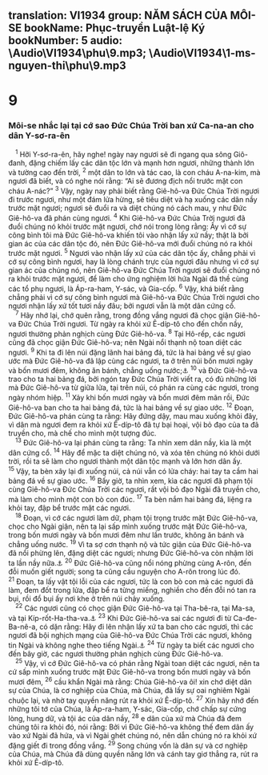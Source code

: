 translation: VI1934
group: NĂM SÁCH CỦA MÔI-SE
bookName: Phục-truyền Luật-lệ Ký 
bookNumber: 5
audio: \Audio\VI1934\phu\9.mp3; \Audio\VI1934\1-ms-nguyen-thi\phu\9.mp3
-------

<div class="title"><h1>9</h1><h3>Môi-se nhắc lại tại cớ sao Đức Chúa Trời ban xứ Ca-na-an cho dân Y-sơ-ra-ên</h3></div>
<span class="verse phu_9_1"> <sup>1</sup> Hỡi Y-sơ-ra-ên, hãy nghe! ngày nay ngươi sẽ đi ngang qua sông Giô-đanh, đặng chiếm lấy các dân tộc lớn và mạnh hơn ngươi, những thành lớn và tường cao đến trời, </span>
<span class="verse phu_9_2"><sup>2</sup> một dân to lớn và tác cao, là con cháu A-na-kim, mà ngươi đã biết, và có nghe nói rằng: “Ai sẽ đương địch nổi trước mặt con cháu A-nác?” </span>
<span class="verse phu_9_3"><sup>3</sup> Vậy, ngày nay phải biết rằng Giê-hô-va Đức Chúa Trời ngươi đi trước ngươi, như một đám lửa hừng, sẽ tiêu diệt và hạ xuống các dân nầy trước mặt ngươi; ngươi sẽ đuổi ra và diệt chúng nó cách mau, y như Đức Giê-hô-va đã phán cùng ngươi. </span>
<span class="verse phu_9_4"><sup>4</sup> Khi Giê-hô-va Đức Chúa Trời ngươi đã đuổi chúng nó khỏi trước mặt ngươi, chớ nói trong lòng rằng: Ấy vì cớ sự công bình tôi mà Đức Giê-hô-va khiến tôi vào nhận lấy xứ nầy; thật là bởi gian ác của các dân tộc đó, nên Đức Giê-hô-va mới đuổi chúng nó ra khỏi trước mặt ngươi. </span>
<span class="verse phu_9_5"><sup>5</sup> Ngươi vào nhận lấy xứ của các dân tộc ấy, chẳng phải vì cớ sự công bình ngươi, hay là lòng chánh trực của ngươi đâu nhưng vì cớ sự gian ác của chúng nó, nên Giê-hô-va Đức Chúa Trời ngươi sẽ đuổi chúng nó ra khỏi trước mặt ngươi, để làm cho ứng nghiệm lời hứa Ngài đã thề cùng các tổ phụ ngươi, là Áp-ra-ham, Y-sác, và Gia-cốp. </span>
<span class="verse phu_9_6"><sup>6</sup> Vậy, khá biết rằng chẳng phải vì cớ sự công bình ngươi mà Giê-hô-va Đức Chúa Trời ngươi cho ngươi nhận lấy xứ tốt tươi nầy đâu; bởi ngươi vẫn là một dân cứng cổ. <br/></span>
<span class="verse phu_9_7"> <sup>7</sup> Hãy nhớ lại, chớ quên rằng, trong đồng vắng ngươi đã chọc giận Giê-hô-va Đức Chúa Trời ngươi. Từ ngày ra khỏi xứ Ê-díp-tô cho đến chốn nầy, ngươi thường phản nghịch cùng Đức Giê-hô-va. </span>
<span class="verse phu_9_8"><sup>8</sup> Tại Hô-rếp, các ngươi cũng đã chọc giận Đức Giê-hô-va; nên Ngài nổi thạnh nộ toan diệt các ngươi. </span>
<span class="verse phu_9_9"><sup>9</sup> Khi ta đi lên núi đặng lãnh hai bảng đá, tức là hai bảng về sự giao ước mà Đức Giê-hô-va đã lập cùng các ngươi, ta ở trên núi bốn mươi ngày và bốn mươi đêm, không ăn bánh, chẳng uống nước;<a data-toggle="tooltip" data-placement="bottom" title="Xu 24:18">⚓</a></span>
<span class="verse phu_9_10"><sup>10</sup> và Đức Giê-hô-va trao cho ta hai bảng đá, bởi ngón tay Đức Chúa Trời viết ra, có đủ những lời mà Đức Giê-hô-va từ giữa lửa, tại trên núi, có phán ra cùng các ngươi, trong ngày nhóm hiệp. </span>
<span class="verse phu_9_11"><sup>11</sup> Xảy khi bốn mươi ngày và bốn mươi đêm mãn rồi, Đức Giê-hô-va ban cho ta hai bảng đá, tức là hai bảng về sự giao ước. </span>
<span class="verse phu_9_12"><sup>12</sup> Đoạn, Đức Giê-hô-va phán cùng ta rằng: Hãy đứng dậy, mau mau xuống khỏi đây, vì dân mà ngươi đem ra khỏi xứ Ê-díp-tô đã tự bại hoại, vội bỏ đạo của ta đã truyền cho, mà chế cho mình một tượng đúc. <br/></span>
<span class="verse phu_9_13"> <sup>13</sup> Đức Giê-hô-va lại phán cùng ta rằng: Ta nhìn xem dân nầy, kìa là một dân cứng cổ. </span>
<span class="verse phu_9_14"><sup>14</sup> Hãy để mặc ta diệt chúng nó, và xóa tên chúng nó khỏi dưới trời, rồi ta sẽ làm cho ngươi thành một dân tộc mạnh và lớn hơn dân ấy. </span>
<span class="verse phu_9_15"><sup>15</sup> Vậy, ta bèn xây lại đi xuống núi, cả núi vẫn có lửa cháy: hai tay ta cầm hai bảng đá về sự giao ước. </span>
<span class="verse phu_9_16"><sup>16</sup> Bấy giờ, ta nhìn xem, kìa các ngươi đã phạm tội cùng Giê-hô-va Đức Chúa Trời các ngươi, rất vội bỏ đạo Ngài đã truyền cho, mà làm cho mình một con bò con đúc. </span>
<span class="verse phu_9_17"><sup>17</sup> Ta bèn nắm hai bảng đá, liệng ra khỏi tay, đập bể trước mặt các ngươi. <br/></span>
<span class="verse phu_9_18"> <sup>18</sup> Đoạn, vì cớ các ngươi làm dữ, phạm tội trọng trước mặt Đức Giê-hô-va, chọc cho Ngài giận, nên ta lại sấp mình xuống trước mặt Đức Giê-hô-va, trong bốn mươi ngày và bốn mươi đêm như lần trước, không ăn bánh và chẳng uống nước. </span>
<span class="verse phu_9_19"><sup>19</sup> Vì ta sợ cơn thạnh nộ và tức giận của Đức Giê-hô-va đã nổi phừng lên, đặng diệt các ngươi; nhưng Đức Giê-hô-va còn nhậm lời ta lần nầy nữa.<a data-toggle="tooltip" data-placement="bottom" title="He 12:21">⚓</a></span>
<span class="verse phu_9_20"><sup>20</sup> Đức Giê-hô-va cũng nổi nóng phừng cùng A-rôn, đến đỗi muốn giết người; song ta cũng cầu nguyện cho A-rôn trong lúc đó. </span>
<span class="verse phu_9_21"><sup>21</sup> Đoạn, ta lấy vật tội lỗi của các ngươi, tức là con bò con mà các ngươi đã làm, đem đốt trong lửa, đập bể ra từng miếng, nghiền cho đến đỗi nó tan ra bụi, rồi đổ bụi ấy nơi khe ở trên núi chảy xuống. <br/></span>
<span class="verse phu_9_22"> <sup>22</sup> Các ngươi cũng có chọc giận Đức Giê-hô-va tại Tha-bê-ra, tại Ma-sa, và tại Kíp-rốt-Ha-tha-va.<a data-toggle="tooltip" data-placement="bottom" title="Dan 11:3,34; Xu 17:7">⚓</a></span>
<span class="verse phu_9_23"><sup>23</sup> Khi Đức Giê-hô-va sai các ngươi đi từ Ca-đe-Ba-nê-a, có dặn rằng: Hãy đi lên nhận lấy xứ ta ban cho các ngươi, thì các ngươi đã bội nghịch mạng của Giê-hô-va Đức Chúa Trời các ngươi, không tin Ngài và không nghe theo tiếng Ngài.<a data-toggle="tooltip" data-placement="bottom" title="Dan 13:25–14:38; Phu 1:21,26; He 3:16">⚓</a></span>
<span class="verse phu_9_24"><sup>24</sup> Từ ngày ta biết các ngươi cho đến bây giờ, các ngươi thường phản nghịch cùng Đức Giê-hô-va. <br/></span>
<span class="verse phu_9_25"> <sup>25</sup> Vậy, vì cớ Đức Giê-hô-va có phán rằng Ngài toan diệt các ngươi, nên ta cứ sấp mình xuống trước mặt Đức Giê-hô-va trong bốn mươi ngày và bốn mươi đêm, </span>
<span class="verse phu_9_26"><sup>26</sup> cầu khẩn Ngài mà rằng: Chúa Giê-hô-va ôi! xin chớ diệt dân sự của Chúa, là cơ nghiệp của Chúa, mà Chúa, đã lấy sự oai nghiêm Ngài chuộc lại, và nhờ tay quyền năng rút ra khỏi xứ Ê-díp-tô. </span>
<span class="verse phu_9_27"><sup>27</sup> Xin hãy nhớ đến những tôi tớ của Chúa, là Áp-ra-ham, Y-sác, Gia-cốp, chớ chấp sự cứng lòng, hung dữ, và tội ác của dân nầy, </span>
<span class="verse phu_9_28"><sup>28</sup> e dân của xứ mà Chúa đã đem chúng tôi ra khỏi đó, nói rằng: Bởi vì Đức Giê-hô-va không thế đem dân ấy vào xứ Ngài đã hứa, và vì Ngài ghét chúng nó, nên dẫn chúng nó ra khỏi xứ đặng giết đi trong đồng vắng. </span>
<span class="verse phu_9_29"><sup>29</sup> Song chúng vốn là dân sự và cơ nghiệp của Chúa, mà Chúa đã dùng quyền năng lớn và cánh tay giơ thẳng ra, rút ra khỏi xứ Ê-díp-tô. <br/></span>

